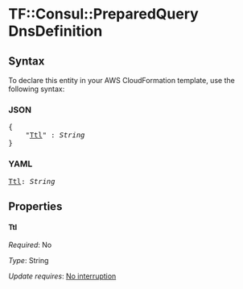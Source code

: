 # TF::Consul::PreparedQuery DnsDefinition

## Syntax

To declare this entity in your AWS CloudFormation template, use the following syntax:

### JSON

<pre>
{
    "<a href="#ttl" title="Ttl">Ttl</a>" : <i>String</i>
}
</pre>

### YAML

<pre>
<a href="#ttl" title="Ttl">Ttl</a>: <i>String</i>
</pre>

## Properties

#### Ttl

_Required_: No

_Type_: String

_Update requires_: [No interruption](https://docs.aws.amazon.com/AWSCloudFormation/latest/UserGuide/using-cfn-updating-stacks-update-behaviors.html#update-no-interrupt)

